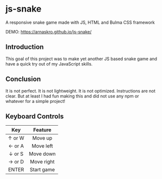 # js-snake
A responsive snake game made with JS, HTML and Bulma CSS framework

DEMO: https://arnaskro.github.io/js-snake/

## Introduction
This goal of this project was to make yet another JS based snake game and have a quick try out of my JavaScript skills.

## Conclusion
It is not perfect. It is not lightweight. It is not optimized. Instructions are not clear. 
But at least I had fun making this and did not use any npm or whatever for a simple project!

## Keyboard Controls
Key | Feature
:-: |:-------:
↑ or W| Move up 
← or A| Move left
↓ or S| Move down
→ or D| Move right 
ENTER | Start game
